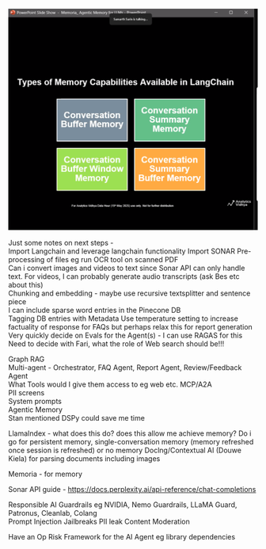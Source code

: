 ![alt text](image.png)

Just some notes on next steps - \
  Import Langchain and leverage langchain functionality
  Import SONAR
  Pre-processing of files eg run OCR tool on scanned PDF \
  Can i convert images and videos to text since Sonar API can only handle text. For videos, I can probably generate audio transcripts (ask Bes etc about this) \
  Chunking and embedding - maybe use recursive textsplitter and sentence piece \
  I can include sparse word entries in the Pinecone DB \
  Tagging DB entries with Metadata
  Use temperature setting to increase factuality of response for FAQs but perhaps relax this for report generation \
  Very quickly decide on Evals for the Agent(s) - I can use RAGAS for this
  Need to decide with Fari, what the role of Web search should be!!! 

  Graph RAG\
  Multi-agent - Orchestrator, FAQ Agent, Report Agent, Review/Feedback Agent \
  What Tools would I give them access to eg web etc. MCP/A2A \
  PII screens \
  System prompts \
  Agentic Memory \
  Stan mentioned DSPy could save me time

  LlamaIndex - what does this do? does this allow me achieve memory?
  Do i go for persistent memory, single-conversation memory (memory refreshed once session is refreshed) or no memory
  Doclng/Contextual AI (Douwe Kiela) for parsing documents including images

  Memoria - for memory

  Sonar API guide - https://docs.perplexity.ai/api-reference/chat-completions


  Responsible AI Guardrails eg NVIDIA, Nemo Guardrails, LLaMA Guard, Patronus, Cleanlab, Colang \
  Prompt Injection
  Jailbreaks
  PII leak
  Content Moderation

  Have an Op Risk Framework for the AI Agent eg library dependencies